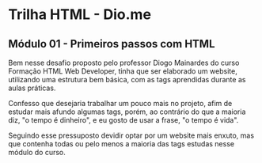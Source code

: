 # Trilha HTML - Dio.me
## Módulo 01 - Primeiros passos com HTML

Bem nesse desafio proposto pelo professor Diogo Mainardes do curso Formação HTML Web Developer, tinha que ser elaborado um website, utilizando uma estrutura bem básica, com as tags aprendidas durante as aulas práticas.

Confesso que desejaria trabalhar um pouco mais no projeto, afim de estudar mais afundo algumas tags, porém, ao contrário do que a maioria diz, "o tempo é dinheiro", e eu gosto de usar a frase, "o tempo é vida".

Seguindo esse pressuposto devidir optar por um website mais enxuto, mas que contenha todas ou pelo menos a maioria das tags estudas nesse módulo do curso.

<!-- obs: Confesso que fui um pouco além e usei algumas tags a mais para deixar a página um pouco mais elegante e informativa.

Optei por usar a <table>,<img>. *table - para conseguir um pouco de alinhamento no texto junto a foto e *img para colocar a foto no site. -->
